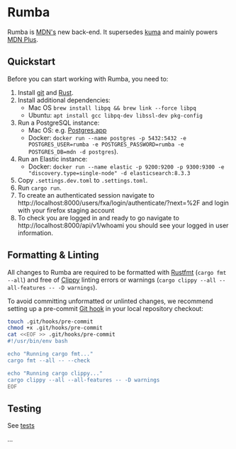 # Rumba

Rumba is [MDN's](https://developer.mozilla.org) new back-end. It supersedes [kuma](https://github.com/mdn/kuma) and
mainly powers [MDN Plus](https://developer.mozilla.org/en-US/plus).

## Quickstart

Before you can start working with Rumba, you need to:

1. Install [git](https://git-scm.com/) and [Rust](https://www.rust-lang.org/).
2. Install additional dependencies:
   - Mac OS `brew install libpq && brew link --force libpq`
   - Ubuntu: `apt install gcc libpq-dev libssl-dev pkg-config`
3. Run a PostgreSQL instance:
   - Mac OS: e.g. [Postgres.app](https://postgresapp.com/)
   - Docker: `docker run --name postgres -p 5432:5432 -e POSTGRES_USER=rumba -e POSTGRES_PASSWORD=rumba -e POSTGRES_DB=mdn -d postgres`).
4. Run an Elastic instance:
   - Docker: `docker run --name elastic -p 9200:9200 -p 9300:9300 -e "discovery.type=single-node" -d elasticsearch:8.3.3`
5. Copy `.settings.dev.toml` to `.settings.toml`.
6. Run `cargo run`.
7. To create an authenticated session navigate to http://localhost:8000/users/fxa/login/authenticate/?next=%2F and login with your firefox staging account
8. To check you are logged in and ready to go navigate to http://localhost:8000/api/v1/whoami you should see your logged in user information.

## Formatting & Linting

All changes to Rumba are required to be formatted with [Rustfmt](https://doc.rust-lang.org/stable/clippy/index.html) (`cargo fmt --all`) and free of [Clippy](https://doc.rust-lang.org/stable/clippy/index.html) linting errors or warnings (`cargo clippy --all --all-features -- -D warnings`).

To avoid committing unformatted or unlinted changes, we recommend setting up a pre-commit [Git hook](https://git-scm.com/book/en/v2/Customizing-Git-Git-Hooks) in your local repository checkout:

```sh
touch .git/hooks/pre-commit
chmod +x .git/hooks/pre-commit
cat <<EOF >> .git/hooks/pre-commit
#!/usr/bin/env bash

echo "Running cargo fmt..."
cargo fmt --all -- --check

echo "Running cargo clippy..."
cargo clippy --all --all-features -- -D warnings
EOF
```

## Testing

See [tests](./tests/)

…
